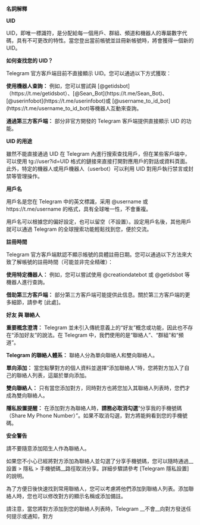 __名詞解釋__

__UID__

UID，即唯一標識符，是分配給每一個用戶、群組、頻道和機器人的專屬數字代碼，具有不可更改的特性。當您登出當前帳號並註冊新帳號時，將會獲得一個新的 UID。

__如何查找您的 UID？__

Telegram 官方客戶端目前不直接顯示 UID。您可以通過以下方式獲取：

__使用機器人查詢：__ 例如，您可以嘗試與 \[@getidsbot\]（https://t\.me/getidsbot）、\[@Sean\_Bot\]\(https://t\.me/Sean\_Bot\)、\[@userinfobot\]\(https://t\.me/userinfobot\)或 \[@username\_to\_id\_bot\] \(https://t\.me/username\_to\_id\_bot\)等機器人互動來查詢。

__通過第三方客戶端：__ 部分非官方開發的 Telegram 客戶端提供直接顯示 UID 的功能。

__UID 的用途__

雖然不能直接通過 UID 在 Telegram 內進行搜索查找用戶，但在某些客戶端中，可以使用 tg://user?id=UID 格式的鏈接來直接打開對應用戶的對話或資料頁面。此外，特定的機器人或用戶機器人（userbot）可以利用 UID 對用戶執行禁言或封禁等管理操作。

__用戶名__

用戶名是您在 Telegram 中的英文標識，采用 @username 或 https://t\.me/username 的格式，具有全球唯一性，不會重複。

用戶名可以根據您的偏好設定，也可以留空（不設置）。設定用戶名後，其他用戶就可以通過 Telegram 的全球搜索功能輕鬆找到您，便於交流。

__註冊時間__

Telegram 官方客戶端默認不顯示帳號的具體註冊日期。您可以通過以下方法來大致了解帳號的註冊時間（可能並非完全精確）：

__使用特定機器人：__ 例如，您可以嘗試使用 @creationdatebot 或 @getidsbot 等機器人進行查詢。

__借助第三方客戶端：__ 部分第三方客戶端可能提供此信息。關於第三方客戶端的更多細節，請參考 \[此處\]。

__好友 與 聯絡人__

__重要概念澄清：__ Telegram 並未引入傳統意義上的“好友”概念或功能，因此也不存在“添加好友”的說法。在 Telegram 中，我們使用的是“聯絡人”、“群組”和“頻道”。

__Telegram 的聯絡人體系：__ 聯絡人分為單向聯絡人和雙向聯絡人。

__單向添加：__ 當您點擊對方的個人資料並選擇“添加聯絡人”時，您將對方加入了自己的聯絡人列表，這屬於單向添加。

__雙向聯絡人：__ 只有當您添加對方，同時對方也將您加入其聯絡人列表時，您們才成為雙向聯絡人。

__隱私設置提醒：__ 在添加對方為聯絡人時，__請務必取消勾選__“分享我的手機號碼（Share My Phone Number）”。如果不取消勾選，對方將能夠看到您的手機號碼。

__安全警告__

請不要隨意添加陌生人作為聯絡人。

如果您不小心已經將對方添加為聯絡人並勾選了分享手機號碼，您可以隨時通過__設置 > 隱私 > 手機號碼__路徑取消分享。詳細步驟請參考 \[Telegram 隱私設置\] 的說明。

為了方便日後快速找到常用聯絡人，您可以考慮將他們添加到聯絡人列表。添加聯絡人時，您也可以修改對方的顯示名稱或添加備註。

請注意，當您將對方添加到您的聯絡人列表時，Telegram __不會__向對方發送任何提示或通知，對方